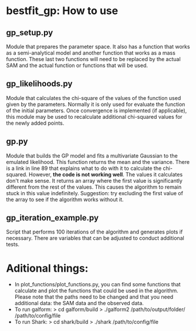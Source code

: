 # bestfit_gp: How to use

## gp_setup.py

Module that prepares the parameter space. It also has a function that works as a semi-analytical model and another function that works as a mass function. These last two functions will need to be replaced by the actual SAM and the actual function or functions that will be used.

## gp_likelihoods.py

Module that calculates the chi-square of the values of the function used given by the parameters. Normally it is only used for evaluate the function of the initial parameters. Once convergence is implemented (if applicable), this module may be used to recalculate additional chi-squared values for the newly added points.

## gp.py

Module that builds the GP model and fits a multivariate Gaussian to the emulated likelihood. This function returns the mean and the variance. There is a link in line 89 that explains what to do with it to calculate the chi-squared. However, **the code is not working well**. The values it calculates don't make sense. It returns an array where the first value is significantly different from the rest of the values. This causes the algorithm to remain stuck in this value indefinitely. Suggestion: try excluding the first value of the array to see if the algorithm works without it.


## gp_iteration_example.py

Script that performs 100 iterations of the algorithm and generates plots if necessary. There are variables that can be adjusted to conduct additional tests.


# Aditional things:

- In plot_functions/plot_functions.py, you can find some functions that calculate and plot the functions that could be used in the algorithm. Please note that the paths need to be changed and that you need additional data: the SAM data and the observed data.
- To run galform: > cd galform/build
                  > ./galform2 /path/to/output/folder/ /path/to/config/file
- To run Shark: > cd shark/build
                > ./shark /path/to/config/file
